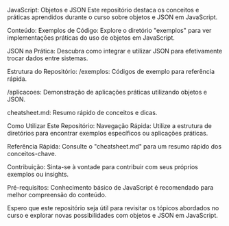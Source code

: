 JavaScript: Objetos e JSON
Este repositório destaca os conceitos e práticas aprendidos durante o curso sobre objetos e JSON em JavaScript.

Conteúdo:
Exemplos de Código: Explore o diretório "exemplos" para ver implementações práticas do uso de objetos em JavaScript.

JSON na Prática: Descubra como integrar e utilizar JSON para efetivamente trocar dados entre sistemas.

Estrutura do Repositório:
/exemplos: Códigos de exemplo para referência rápida.

/aplicacoes: Demonstração de aplicações práticas utilizando objetos e JSON.

cheatsheet.md: Resumo rápido de conceitos e dicas.

Como Utilizar Este Repositório:
Navegação Rápida: Utilize a estrutura de diretórios para encontrar exemplos específicos ou aplicações práticas.

Referência Rápida: Consulte o "cheatsheet.md" para um resumo rápido dos conceitos-chave.

Contribuição: Sinta-se à vontade para contribuir com seus próprios exemplos ou insights.

Pré-requisitos:
Conhecimento básico de JavaScript é recomendado para melhor compreensão do conteúdo.

Espero que este repositório seja útil para revisitar os tópicos abordados no curso e explorar novas possibilidades com objetos e JSON em JavaScript.
